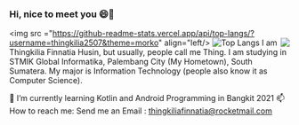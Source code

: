 ### Hi, nice to meet you 😄👋
<img src ="https://github-readme-stats.vercel.app/api/top-langs/?username=thingkilia2507&theme=morko" align="left/>
<img src="https://github-readme-stats.vercel.app/api?username=thingkilia2507&show_icons=true&theme=algolia"  align="right"/>
![Top Langs](https://github-readme-stats.vercel.app/api/top-langs/?username=thingkilia2507&theme=tokyonight)
I am Thingkilia Finnatia Husin, but usually, people call me Thing. I am studying in STMIK Global Informatika, Palembang City (My Hometown), South Sumatera. My major is Information Technology (people also know it as Computer Science).

🌱 I’m currently learning Kotlin and Android Programming in Bangkit 2021
📫 How to reach me: 
    Send me an Email : thingkiliafinnatia@rocketmail.com
    
<!--
**thingkilia2507/thingkilia2507** is a ✨ _special_ ✨ repository because its `README.md` (this file) appears on your GitHub profile.

Here are some ideas to get you started:

- 🔭 I’m currently working on ...
- 🌱 I’m currently learning ...
- 👯 I’m looking to collaborate on ...
- 🤔 I’m looking for help with ...
- 💬 Ask me about ...
- 📫 How to reach me: ...
- 😄 Pronouns: ...
- ⚡ Fun fact: ...
-->
